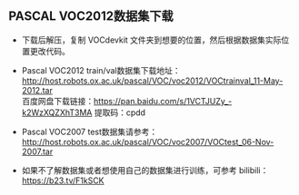
## PASCAL VOC2012数据集下载
- 下载后解压，复制 VOCdevkit 文件夹到想要的位置，然后根据数据集实际位置更改代码。

* Pascal VOC2012 train/val数据集下载地址：http://host.robots.ox.ac.uk/pascal/VOC/voc2012/VOCtrainval_11-May-2012.tar  
百度网盘下载链接：https://pan.baidu.com/s/1VCTJUZy_-k2WzXQZXhT3MA 
提取码：cpdd

* Pascal VOC2007 test数据集请参考：http://host.robots.ox.ac.uk/pascal/VOC/voc2007/VOCtest_06-Nov-2007.tar

* 如果不了解数据集或者想使用自己的数据集进行训练，可参考 bilibili：https://b23.tv/F1kSCK